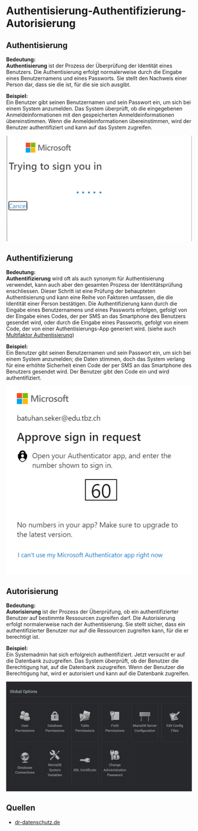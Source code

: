 # Authentisierung-Authentifizierung-Autorisierung

## Authentisierung

**Bedeutung:** \
**Authentisierung** ist der Prozess der Überprüfung der Identität eines Benutzers. Die Authentisierung erfolgt normalerweise durch die Eingabe eines Benutzernamens und eines Passworts. Sie stellt den Nachweis einer Person dar, dass sie die ist, für die sie sich ausgibt.



**Beispiel:**\
Ein Benutzer gibt seinen Benutzernamen und sein Passwort ein, um sich bei einem System anzumelden. Das System überprüft, ob die eingegebenen Anmeldeinformationen mit den gespeicherten Anmeldeinformationen übereinstimmen. Wenn die Anmeldeinformationen übereinstimmen, wird der Benutzer authentifiziert und kann auf das System zugreifen.

![Authentisierung](/x_ressources/login.png)

## Authentifizierung

**Bedeutung:**\
**Authentifizierung** wird oft als auch synonym für Authentisierung verwendet, kann auch aber den gesamten Prozess der Identitätsprüfung enschliessen. Dieser Schritt ist eine Prüfung der behaupteten Authentisierung und kann eine Reihe von Faktoren umfassen, die die Identität einer Person bestätigen. Die Authentifizierung kann durch die Eingabe eines Benutzernamens und eines Passworts erfolgen, gefolgt von der Eingabe eines Codes, der per SMS an das Smartphone des Benutzers gesendet wird, oder durch die Eingabe eines Passworts, gefolgt von einem Code, der von einer Authentisierungs-App generiert wird. (siehe auch [Multifaktor Authentisierung](/Aufträge/Multifaktor%20Authentisierung/Readme.md))

**Beispiel:**\
Ein Benutzer gibt seinen Benutzernamen und sein Passwort ein, um sich bei einem System anzumelden; die Daten stimmen, doch das System verlang für eine erhöhte Sicherheit einen Code der per SMS an das Smartphone des Benutzers gesendet wird. Der Benutzer gibt den Code ein und wird authentifiziert.

![Authentifizierung](/x_ressources/approve.png)

## Autorisierung

**Bedeutung:**\
**Autorisierung** ist der Prozess der Überprüfung, ob ein authentifizierter Benutzer auf bestimmte Ressourcen zugreifen darf. Die Autorisierung erfolgt normalerweise nach der Authentisierung. Sie stellt sicher, dass ein authentifizierter Benutzer nur auf die Ressourcen zugreifen kann, für die er berechtigt ist.

**Beispiel:**\
Ein Systemadmin hat sich erfolgreich authentifiziert. Jetzt versucht er auf die Datenbank zuzugreifen. Das System überprüft, ob der Benutzer die Berechtigung hat, auf die Datenbank zuzugreifen. Wenn der Benutzer die Berechtigung hat, wird er autorisiert und kann auf die Datenbank zugreifen.

![Webmin](/x_ressources/webmin.png)

## Quellen

- [dr-datenschutz.de](https://www.dr-datenschutz.de/authentisierung-authentifizierung-und-autorisierung)
